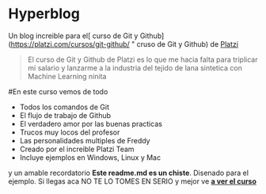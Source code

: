 # Hyperblog
Un blog increible para el[ curso de Git y Github](https://platzi.com/cursos/git-github/ " cruso de Git y Github) de [Platzi](https://platzi.com/ "Platzi")
>El curso de Git y Github de Platzi es lo que me hacia falta para triplicar mi salario y lanzarme a la industria del tejido de lana sintetica con Machine Learning
>ninita

#En este curso vemos de todo
* Todos los comandos de Git
* El flujo de trabajo de Github
* El verdadero amor por las buenas practicas
* Trucos muy locos del profesor
* Las personalidades multiples de Freddy
* Creado por el increible Platzi Team
* Incluye ejemplos en Windows, Linux y Mac

y un amable recordatorio **Este readme.md es un chiste**. Disenado para el ejemplo. Si llegas aca NO TE LO TOMES EN SERIO y mejor ve [**a ver el curso**](https://platzi.com/cursos/git-github/ "a ver el curso")